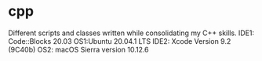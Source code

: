 # cpp
Different scripts and classes written while consolidating my C++ skills.
IDE1: Code::Blocks 20.03
OS1:Ubuntu 20.04.1 LTS
IDE2: Xcode Version 9.2 (9C40b)
OS2: macOS Sierra version 10.12.6
